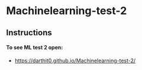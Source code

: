 # Machinelearning-test-2


## Instructions


#### To see ML test 2 open:
  
  - https://darthit0.github.io/Machinelearning-test-2/
